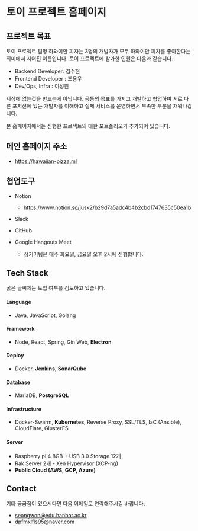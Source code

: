 # 토이 프로젝트 홈페이지 



## 프로젝트 목표

토이 프로젝트 팀명 하와이안 피자는 3명의 개발자가 모두 하와이안 피자를 좋아한다는 의미에서 지어진 이름입니다. 토이 프로젝트에 참가한 인원은 다음과 같습니다. 

- Backend Developer: 김수현
- Frontend Developer : 조용우 
- Dev/Ops, Infra : 이성원 

세상에 없는것을 만드는게 아닙니다. 공통의 목표를 가지고 개발하고 협업하며 서로 다른 포지션에 있는 개발자를 이해하고 실제 서비스를 운영하면서 부족한 부분을 채워나갑니다. 

본 홈페이지에서는 진행한 프로젝트의 대한 포트폴리오가 추가되어 있습니다. 



## 메인 홈페이지 주소

- https://hawaiian-pizza.ml



## 협업도구

- Notion

  - https://www.notion.so/jusk2/b29d7a5adc4b4b2cbd1747635c50ea1b

- Slack

- GitHub

- Google Hangouts Meet

  - 정기미팅은 매주 화요일, 금요일 오후 2시에 진행합니다. 

  

## Tech Stack

굵은 글씨체는 도입 여부를 검토하고 있습니다. 

#### Language 

- Java, JavaScript, Golang

#### Framework 

- Node, React, Spring, Gin Web, **Electron**

#### Deploy

- Docker, **Jenkins**, **SonarQube** 

#### Database

- MariaDB, **PostgreSQL**

#### Infrastructure 

- Docker-Swarm, **Kubernetes**, Reverse Proxy, SSL/TLS, IaC (Ansible), CloudFlare, GlusterFS

#### Server 

- Raspberry pi 4 8GB + USB 3.0 Storage 12개 
- Rak Server 2개 - Xen Hypervisor (XCP-ng) 
- **Public Cloud (AWS, GCP, Azure)**



## Contact

기타 궁금점이 있으시다면 다음 이메일로 연락해주시길 바랍니다. 

- seongwon@edu.hanbat.ac.kr
- dpfmxlfls95@naver.com


